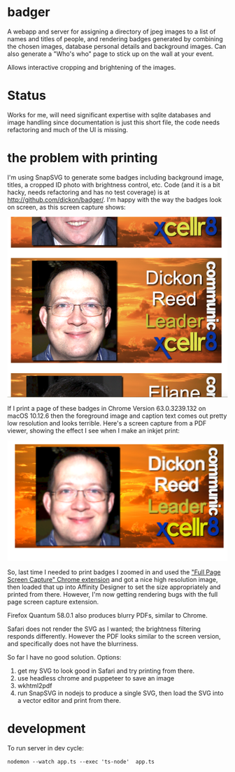 # badger

A webapp and server for assigning a directory of jpeg images to a list of names and titles of people, and rendering badges generated by combining
the chosen images, database personal details and background images.
Can also generate a "Who's who" page to stick up on the wall at your event.

Allows interactive cropping and brightening of the images.

# Status

Works for me, will need significant expertise with sqlite databases and 
image handling since documentation is just this short file, the code needs refactoring and much of the UI is missing.

# the problem with printing

I'm using SnapSVG to generate some badges including background image, titles, a cropped ID photo with brightness control, etc. Code (and it is a bit hacky, needs refactoring and has no test coverage) is at http://github.com/dickon/badger/. I'm happy with the way the badges look on screen, as this screen capture shows:

![Nice screenshot](screenshot.png)

If I print a page of these badges in Chrome Version 63.0.3239.132 on macOS 10.12.6 then the foreground image and caption text comes out pretty low resolution and looks terrible. Here's a screen capture from a PDF viewer, showing the effect I see when I make an inkjet print:

![Partially blurry PDF capture](badpdf.png)

 So, last time I needed to print badges I zoomed in and used the ["Full Page Screen Capture" Chrome extension](https://chrome.google.com/webstore/detail/full-page-screen-capture/fdpohaocaechififmbbbbbknoalclacl) and got a nice high resolution image,
 then loaded that up into Affinity Designer to set the size appropriately and printed from there. However, I'm now getting rendering bugs with 
 the full page screen capture extension. 

Firefox Quantum 58.0.1 also produces blurry PDFs, similar to Chrome.


Safari does not render the SVG as I wanted; the brightness filtering responds differently. However the PDF looks similar to the screen version,
and specifically does not have the blurriness.

So far I have no good solution. Options:

1. get my SVG to look good in Safari and try printing from there.
2. use headless chrome and puppeteer to save an image
3. wkhtml2pdf
4. run SnapSVG in nodejs to produce a single SVG, then load the SVG into a vector editor and print from there.

# development
To run server in dev cycle:

    nodemon --watch app.ts --exec 'ts-node'  app.ts


